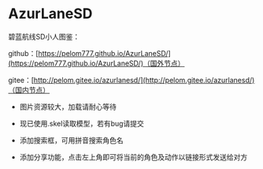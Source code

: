 # AzurLaneSD

碧蓝航线SD小人图鉴：

github：[https://pelom777.github.io/AzurLaneSD/](https://pelom777.github.io/AzurLaneSD/)（国外节点）

gitee：[http://pelom.gitee.io/azurlanesd/](http://pelom.gitee.io/azurlanesd/)（国内节点）

- 图片资源较大，加载请耐心等待

- 现已使用.skel读取模型，若有bug请提交

- 添加搜索框，可用拼音搜索角色名

- 添加分享功能，点击左上角即可将当前的角色及动作以链接形式发送给对方